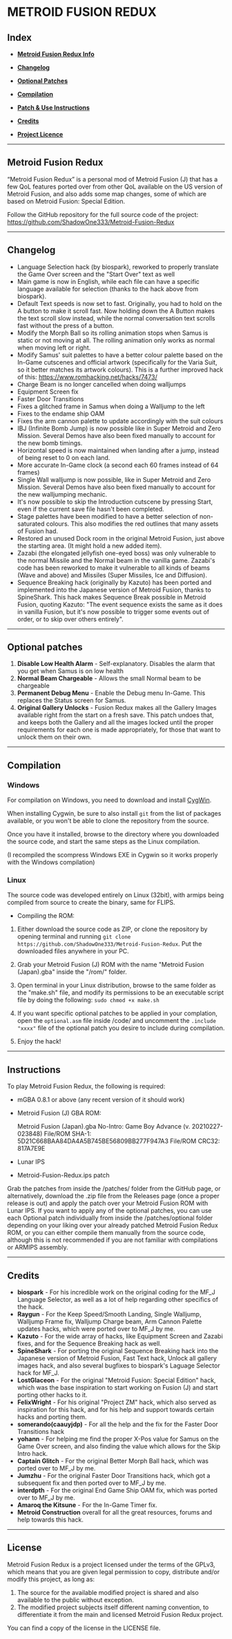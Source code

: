 # METROID FUSION REDUX

## **Index**

* [**Metroid Fusion Redux Info**](#metroid-fusion-redux)

* [**Changelog**](#changelog)

* [**Optional Patches**](#optional-patches)

* [**Compilation**](#compilation)

* [**Patch & Use Instructions**](#instructions)

* [**Credits**](#credits)

* [**Project Licence**](#license)


-------------------

## Metroid Fusion Redux

“Metroid Fusion Redux” is a personal mod of Metroid Fusion (J) that has a few QoL features ported over from other QoL available on the US version of Metroid Fusion, and also adds some map changes, some of which are based on Metroid Fusion: Special Edition.

Follow the GitHub repository for the full source code of the project:
https://github.com/ShadowOne333/Metroid-Fusion-Redux


-------------------

## Changelog

* Language Selection hack (by biospark), reworked to properly translate the Game Over screen and the "Start Over" text as well
* Main game is now in English, while each file can have a specific language available for selection (thanks to the hack above from biospark).
* Default Text speeds is now set to fast. Originally, you had to hold on the A button to make it scroll fast. Now holding down the A Button makes the text scroll slow instead, while the normal conversation text scrolls fast without the press of a button.
* Modify the Morph Ball so its rolling animation stops when Samus is static or not moving at all. The rolling animation only works as normal when moving left or right.
* Modify Samus' suit palettes to have a better colour palette based on the In-Game cutscenes and official artwork (specifically for the Varia Suit, so it better matches its artwork colours). This is a further improved hack of this: https://www.romhacking.net/hacks/7473/
* Charge Beam is no longer cancelled when doing walljumps
* Equipment Screen fix
* Faster Door Transitions 
* Fixes a glitched frame in Samus when doing a Walljump to the left
* Fixes to the endame ship OAM
* Fixes the arm cannon palette to update accordingly with the suit colours
* IBJ (Infinite Bomb Jump) is now possible like in Super Metroid and Zero Mission. Several Demos have also been fixed manually to account for the new bomb timings.
* Horizontal speed is now maintained when landing after a jump, instead of being reset to 0 on each land.
* More accurate In-Game clock (a second each 60 frames instead of 64 frames)
* Single Wall walljump is now possible, like in Super Metroid and Zero Mission. Several Demos have also been fixed manually to account for the new walljumping mechanic.
* It's now possible to skip the Introduction cutscene by pressing Start, even if the current save file hasn't been completed. 
* Stage palettes have been modified to have a better selection of non-saturated colours. This also modifies the red outlines that many assets of Fusion had.
* Restored an unused Dock room in the original Metroid Fusion, just above the starting area. (It might hold a new added item).
* Zazabi (the elongated jellyfish one-eyed boss) was only vulnerable to the normal Missile and the Normal beam in the vanilla game. Zazabi's code has been reworked to make it vulnerable to all kinds of beams (Wave and above) and Missiles (Super Missiles, Ice and Diffusion).
* Sequence Breaking hack (originally by Kazuto) has been ported and implemented into the Japanese version of Metroid Fusion, thanks to SpineShark. This hack makes Sequence Break possible in Metroid Fusion, quoting Kazuto: "The event sequence exists the same as it does in vanilla Fusion, but it's now possible to trigger some events out of order, or to skip over others entirely".


-------------------

## Optional patches

1. **Disable Low Health Alarm** - Self-explanatory. Disables the alarm that you get when Samus is on low health
2. **Normal Beam Chargeable** - Allows the small Normal beam to be chargeable
3. **Permanent Debug Menu** - Enable the Debug menu In-Game. This replaces the Status screen for Samus.
4. **Original Gallery Unlocks** - Fusion Redux makes all the Gallery Images available right from the start on a fresh save. This patch undoes that, and keeps both the Gallery and all the images locked until the proper requirements for each one is made appropriately, for those that want to unlock them on their own. 

-------------------

## Compilation

### Windows

For compilation on Windows, you need to download and install [CygWin](https://www.cygwin.com/).

When installing Cygwin, be sure to also install `git` from the list of packages available, or you won't be able to clone the repository from the source.

Once you have it installed, browse to the directory where you downloaded the source code, and start the same steps as the Linux compilation.

(I recompiled the scompress Windows EXE in Cygwin so it works properly with the Windows compilation)


### Linux

The source code was developed entirely on Linux (32bit), with armips being compiled from source to create the binary, same for FLIPS.

* Compiling the ROM:

1. Either download the source code as ZIP, or clone the repository by opening terminal and running `git clone https://github.com/ShadowOne333/Metroid-Fusion-Redux`. Put the downloaded files anywhere in your PC.

2. Grab your Metroid Fusion (J) ROM with the name "Metroid Fusion (Japan).gba" inside the "/rom/" folder.

3. Open terminal in your Linux distribution, browse to the same folder as the "make.sh" file, and modify its permissions to be an executable script file by doing the following:
	`sudo chmod +x make.sh`

4. If you want specific optional patches to be applied in your complation, open the `optional.asm` file inside /code/ and uncomment the `.include "xxxx"` file of the optional patch you desire to include during compilation.

5. Enjoy the hack!


----

## Instructions

To play Metroid Fusion Redux, the following is required:

* mGBA 0.8.1 or above (any recent version of it should work)
* Metroid Fusion (J) GBA ROM:

	Metroid Fusion (Japan).gba
	No-Intro: Game Boy Advance (v. 20210227-023848)
	File/ROM SHA-1: 5D21C668BAA84DA4A5B745BE56809BB277F947A3
	File/ROM CRC32: 817A7E9E

* Lunar IPS
* Metroid-Fusion-Redux.ips patch

Grab the patches from inside the /patches/ folder from the GitHub page, or alternatively, download the .zip file from the Releases page (once a proper release is out) and apply the patch over your Metroid Fusion ROM with Lunar IPS.
If you want to apply any of the optional patches, you can use each Optional patch individually from inside the /patches/optional folder depending on your liking over your already patched Metroid Fusion Redux ROM, or you can either compile them manually from the source code, although this is not recommended if you are not familiar with compilations or ARMIPS assembly.


-------------------

## Credits

* **biospark** - For his incredible work on the original coding for the MF_J Language Selector, as well as a lot of help regarding other specifics of the hack.
* **Raygun** - For the Keep Speed/Smooth Landing, Single Walljump, Walljump Frame fix, Walljump Charge beam, Arm Cannon Palette updates hacks, which were ported over to MF_J by me.
* **Kazuto** - For the wide array of hacks, like Equipment Screen and Zazabi fixes, and for the Sequence Breaking hack as well.
* **SpineShark** - For porting the original Sequence Breaking hack into the Japanese version of Metroid Fusion, Fast Text hack, Unlock all gallery images hack, and also several bugfixes to biospark's Laguage Selector hack for MF_J.
* **LostGlaceon** - For the original "Metroid Fusion: Special Edition" hack, which was the base inspiration to start working on Fusion (J) and start porting other hacks to it.
* **FelixWright** - For his original "Project ZM" hack, which also served as inspiration for this hack, and for his help and support towards certain hacks and porting them.
* **somerando(caauyjdp)** - For all the help and the fix for the Faster Door Transitions hack
* **yohann** - For helping me find the proper X-Pos value for Samus on the Game Over screen, and also finding the value which allows for the Skip Intro hack.
* **Captain Glitch** - For the original Better Morph Ball hack, which was ported over to MF_J by me.
* **Jumzhu** - For the original Faster Door Transitions hack, which got a subsequent fix and then ported over to MF_J by me.
* **interdpth** - For the original End Game Ship OAM fix, which was ported over to MF_J by me.
* **Amaroq the Kitsune** - For the In-Game Timer fix.
* **Metroid Construction** overall for all the great resources, forums and help towards this hack.


-------------------

## License

Metroid Fusion Redux is a project licensed under the terms of the GPLv3, which means that you are given legal permission to copy, distribute and/or modify this project, as long as:

1. The source for the available modified project is shared and also available to the public without exception.
2. The modified project subjects itself different naming convention, to differentiate it from the main and licensed Metroid Fusion Redux project.

You can find a copy of the license in the LICENSE file.
